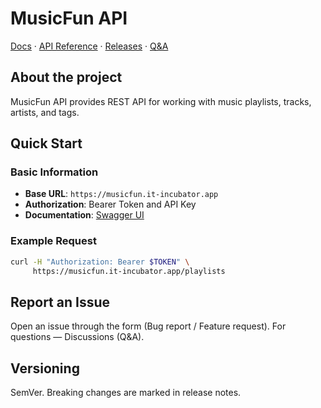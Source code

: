 # MusicFun API

[Docs](https://it-incubator.github.io/musicfun-api/) ·
[API Reference](https://musicfun.it-incubator.app/api) ·
[Releases](https://github.com/it-incubator/musicfun-api/releases) ·
[Q&A](https://github.com/it-incubator/musicfun-api/discussions/categories/q-a)

## About the project

MusicFun API provides REST API for working with music playlists, tracks, artists, and tags.

## Quick Start

### Basic Information
- **Base URL**: `https://musicfun.it-incubator.app`
- **Authorization**: Bearer Token and API Key
- **Documentation**: [Swagger UI](https://musicfun.it-incubator.app/api)

### Example Request

```bash
curl -H "Authorization: Bearer $TOKEN" \
     https://musicfun.it-incubator.app/playlists
```

## Report an Issue

Open an issue through the form (Bug report / Feature request). For questions — Discussions (Q&A).

## Versioning

SemVer. Breaking changes are marked in release notes.
